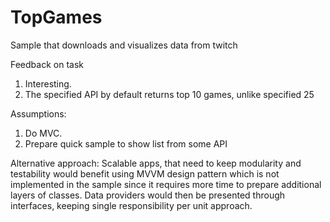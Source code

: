 # TopGames
Sample that downloads and visualizes data from twitch 

Feedback on task
1. Interesting.
2. The specified API by default returns top 10 games, unlike specified 25

Assumptions:
1. Do MVC.
2. Prepare quick sample to show list from some API 

Alternative approach:
Scalable apps, that need to keep modularity and testability would benefit using MVVM design pattern which is not implemented in the sample since it requires more time to prepare additional layers of classes. Data providers would then be presented through interfaces, keeping single responsibility per unit approach.

